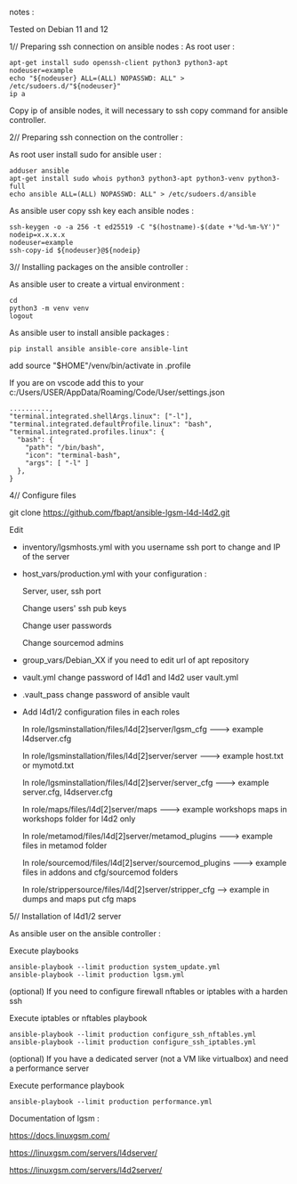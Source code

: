 notes :

Tested on Debian 11 and 12

1// Preparing ssh connection on ansible nodes :
As root user :

	apt-get install sudo openssh-client python3 python3-apt
	nodeuser=example
	echo "${nodeuser} ALL=(ALL) NOPASSWD: ALL" > /etc/sudoers.d/"${nodeuser}"
	ip a

Copy ip of ansible nodes, it will necessary to ssh copy command for ansible controller.

2// Preparing ssh connection on the controller :

As root user install sudo for ansible user :

	adduser ansible
	apt-get install sudo whois python3 python3-apt python3-venv python3-full
	echo ansible ALL=(ALL) NOPASSWD: ALL" > /etc/sudoers.d/ansible
 
As ansible user copy ssh key each ansible nodes :

	ssh-keygen -o -a 256 -t ed25519 -C "$(hostname)-$(date +'%d-%m-%Y')"
	nodeip=x.x.x.x
	nodeuser=example
	ssh-copy-id ${nodeuser}@${nodeip}

3// Installing packages on the ansible controller :

As ansible user to create a virtual environment :

	cd
	python3 -m venv venv
	logout
 
As ansible user to install ansible packages :

	pip install ansible ansible-core ansible-lint

add source "$HOME"/venv/bin/activate in .profile
 
If you are on vscode add this to your c:/Users/USER/AppData/Roaming/Code/User/settings.json

    ..........,
	"terminal.integrated.shellArgs.linux": ["-l"],
	"terminal.integrated.defaultProfile.linux": "bash",
	"terminal.integrated.profiles.linux": {
	  "bash": {
		"path": "/bin/bash",
		"icon": "terminal-bash",
		"args": [ "-l" ]
	  },
	}

4// Configure files

git clone https://github.com/fbapt/ansible-lgsm-l4d-l4d2.git

Edit 

- inventory/lgsmhosts.yml with you username ssh port to change and IP of the server

- host_vars/production.yml with your configuration :
  
  Server, user, ssh port
  
  Change users' ssh pub keys
  
  Change user passwords
  
  Change sourcemod admins
  
- group_vars/Debian_XX if you need to edit url of apt repository
- vault.yml change password of l4d1 and l4d2 user vault.yml
- .vault_pass change password of ansible vault
- Add l4d1/2 configuration files in each roles

  In role/lgsminstallation/files/l4d[2]server/lgsm_cfg ---> example l4dserver.cfg
  
  In role/lgsminstallation/files/l4d[2]server/server ---> example host.txt or mymotd.txt
  
  In role/lgsminstallation/files/l4d[2]server/server_cfg ---> example server.cfg, l4dserver.cfg
  
  In role/maps/files/l4d[2]server/maps ---> example workshops maps in workshops folder for l4d2 only
  
  In role/metamod/files/l4d[2]server/metamod_plugins ---> example files in metamod folder
  
  In role/sourcemod/files/l4d[2]server/sourcemod_plugins ---> example files in addons and cfg/sourcemod folders
  
  In role/strippersource/files/l4d[2]server/stripper_cfg --> example in dumps and maps put cfg maps

5// Installation of l4d1/2 server

As ansible user on the ansible controller :

Execute playbooks

	ansible-playbook --limit production system_update.yml
	ansible-playbook --limit production lgsm.yml

(optional) If you need to configure firewall nftables or iptables with a harden ssh

Execute iptables or nftables playbook

	ansible-playbook --limit production configure_ssh_nftables.yml
	ansible-playbook --limit production configure_ssh_iptables.yml

(optional) If you have a dedicated server (not a VM like virtualbox) and need a performance server

Execute performance playbook

	ansible-playbook --limit production performance.yml

Documentation of lgsm :

https://docs.linuxgsm.com/

https://linuxgsm.com/servers/l4dserver/

https://linuxgsm.com/servers/l4d2server/
